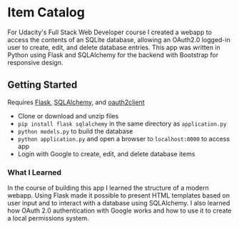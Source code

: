 # Item Catalog
For Udacity's Full Stack Web Developer course I created a webapp to access 
the contents of an SQLite database, allowing an OAuth2.0 logged-in user to 
create, edit, and delete database entries. This app was written in Python 
using Flask and SQLAlchemy for the backend with Bootstrap for responsive design.

## Getting Started
Requires [Flask](http://flask.pocoo.org/docs/0.10/), [SQLAlchemy](https://www.sqlalchemy.org/), and [oauth2client](https://github.com/google/oauth2client)
- Clone or download and unzip files
- `pip install flask sqlalchemy` in the same directory as `application.py`
- `python models.py` to build the database
- `python application.py` and open a browser to `localhost:8000` to access app
- Login with Google to create, edit, and delete database items

### What I Learned
In the course of building this app I learned the structure of a modern webapp.
Using Flask made it possible to present HTML templates based on user input and 
to interact with a database using SQLAlchemy. I also learned how OAuth 2.0
authentication with Google works and how to use it to create a local permissions 
system.
